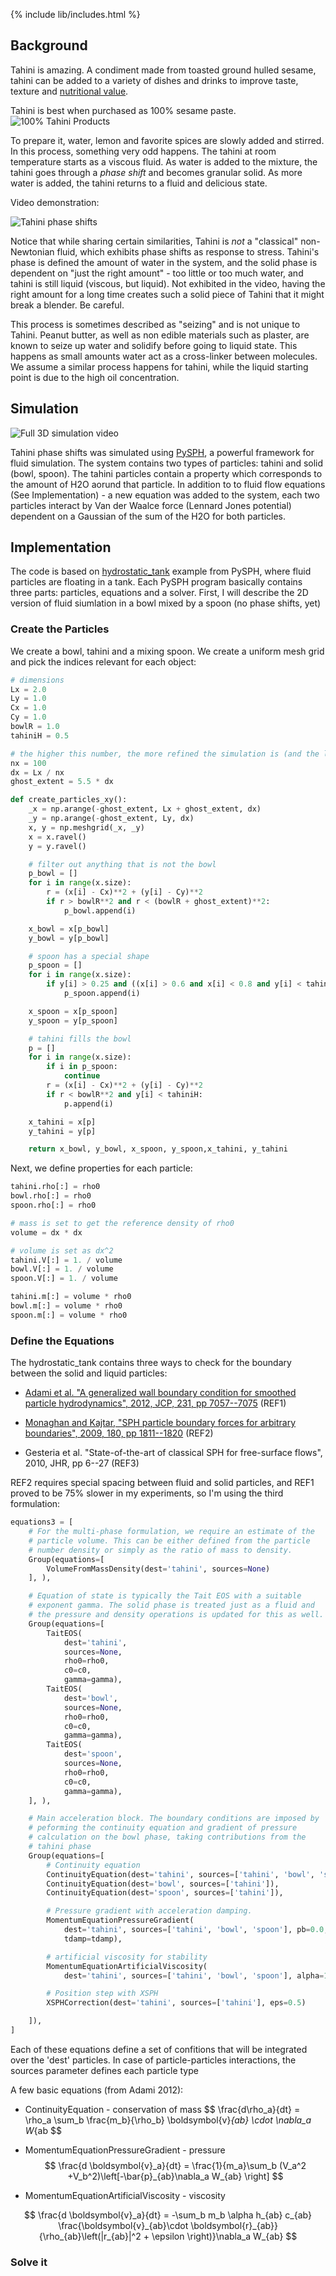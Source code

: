 {% include lib/includes.html %}

## Background

Tahini is amazing. A condiment made from toasted ground hulled sesame, tahini can be added to a variety of dishes and drinks to improve taste, texture and [nutritional value](https://fdc.nal.usda.gov/fdc-app.html#/food-details/168604/nutrients). 

Tahini is best when purchased as 100% sesame paste. 
![100% Tahini Products](assets/tahini_products.png)

To prepare it, water, lemon and favorite spices are slowly added and stirred. In this process, something very odd happens. The tahini at room temperature starts as a viscous fluid. As water is added to the mixture, the tahini goes through a *phase shift* and becomes granular solid. As more water is added, the tahini returns to a fluid and delicious state.

Video demonstration:

![Tahini phase shifts]()

Notice that while sharing certain similarities, Tahini is *not* a "classical" non-Newtonian fluid, which exhibits phase shifts as response to stress. Tahini's phase is defined the amount of water in the system, and the solid phase is dependent on "just the right amount" - too little or too much water, and tahini is still liquid (viscous, but liquid). Not exhibited in the video, having the right amount for a long time creates such a solid piece of Tahini that it might break a blender. Be careful.

This process is sometimes described as "seizing" and is not unique to Tahini. Peanut butter, as well as non edible materials such as plaster, are known to seize up water and solidify before going to liquid state. This happens as small amounts water act as a cross-linker between molecules. We assume a similar process happens for tahini, while the liquid starting point is due to the high oil concentration. 

## Simulation

![Full 3D simulation video]()

Tahini phase shifts was simulated using [PySPH](https://pysph.readthedocs.io/en/latest/), a powerful framework for fluid simulation. The system contains two types of particles: tahini and solid (bowl, spoon). The tahini particles contain a property which corresponds to the amount of H2O aorund that particle. In addition to to fluid flow equations (See Implementation) - a new equation was added to the system, each two particles interact by Van der Waalce force (Lennard Jones potential) dependent on a Gaussian of the sum of the H2O for both particles.

## Implementation

The code is based on [hydrostatic_tank](https://github.com/pypr/pysph/blob/master/pysph/examples/hydrostatic_tank.py) example from PySPH, where fluid particles are floating in a tank. Each PySPH program basically contains three parts: particles, equations and a solver. First, I will describe the 2D version of fluid siumlation in a bowl mixed by a spoon (no phase shifts, yet)

### Create the Particles

We create a bowl, tahini and a mixing spoon. We create a uniform mesh grid and pick the indices relevant for each object:

```python
# dimensions
Lx = 2.0
Ly = 1.0
Cx = 1.0
Cy = 1.0
bowlR = 1.0
tahiniH = 0.5

# the higher this number, the more refined the simulation is (and the longer it takes...)
nx = 100
dx = Lx / nx
ghost_extent = 5.5 * dx

def create_particles_xy():
    _x = np.arange(-ghost_extent, Lx + ghost_extent, dx)
    _y = np.arange(-ghost_extent, Ly, dx)
    x, y = np.meshgrid(_x, _y)
    x = x.ravel()
    y = y.ravel()

    # filter out anything that is not the bowl
    p_bowl = []
    for i in range(x.size):
        r = (x[i] - Cx)**2 + (y[i] - Cy)**2
        if r > bowlR**2 and r < (bowlR + ghost_extent)**2:
            p_bowl.append(i)

    x_bowl = x[p_bowl]
    y_bowl = y[p_bowl]

    # spoon has a special shape
    p_spoon = []
    for i in range(x.size):
        if y[i] > 0.25 and ((x[i] > 0.6 and x[i] < 0.8 and y[i] < tahiniH) or (x[i] > 0.66 and x[i] < 0.74)):
            p_spoon.append(i)

    x_spoon = x[p_spoon]
    y_spoon = y[p_spoon]

    # tahini fills the bowl
    p = []
    for i in range(x.size):
        if i in p_spoon:
            continue
        r = (x[i] - Cx)**2 + (y[i] - Cy)**2
        if r < bowlR**2 and y[i] < tahiniH:
            p.append(i)

    x_tahini = x[p]
    y_tahini = y[p]

    return x_bowl, y_bowl, x_spoon, y_spoon,x_tahini, y_tahini
```

Next, we define properties for each particle:

```python
tahini.rho[:] = rho0
bowl.rho[:] = rho0
spoon.rho[:] = rho0

# mass is set to get the reference density of rho0
volume = dx * dx

# volume is set as dx^2
tahini.V[:] = 1. / volume
bowl.V[:] = 1. / volume
spoon.V[:] = 1. / volume

tahini.m[:] = volume * rho0
bowl.m[:] = volume * rho0
spoon.m[:] = volume * rho0
```

### Define the Equations

The hydrostatic_tank contains three ways to check for the boundary between the solid and liquid particles:

 - [Adami et al. "A generalized wall boundary condition for smoothed
   particle hydrodynamics", 2012, JCP, 231, pp 7057--7075](https://www.sciencedirect.com/science/article/pii/S002199911200229X?casa_token=aQ5VRuReYuEAAAAA:5HpBoFwsU_cXWDH4BeM7h2iShXCEA-rcXqHn4GO5diZAe3NfHG3Qh76-iSlcG-C2t4YYmqSiEA) (REF1)

 - [Monaghan and Kajtar, "SPH particle boundary forces for arbitrary
   boundaries", 2009, 180, pp 1811--1820](https://ui.adsabs.harvard.edu/abs/2009CoPhC.180.1811M/abstract) (REF2)

 - Gesteria et al. "State-of-the-art of classical SPH for free-surface
   flows", 2010, JHR, pp 6--27 (REF3)
   
REF2 requires special spacing between fluid and solid particles, and REF1 proved to be 75% slower in my experiments, so I'm using the third formulation:

```python
equations3 = [
    # For the multi-phase formulation, we require an estimate of the
    # particle volume. This can be either defined from the particle
    # number density or simply as the ratio of mass to density.
    Group(equations=[
        VolumeFromMassDensity(dest='tahini', sources=None)
    ], ),

    # Equation of state is typically the Tait EOS with a suitable
    # exponent gamma. The solid phase is treated just as a fluid and
    # the pressure and density operations is updated for this as well.
    Group(equations=[
        TaitEOS(
            dest='tahini',
            sources=None,
            rho0=rho0,
            c0=c0,
            gamma=gamma),
        TaitEOS(
            dest='bowl',
            sources=None,
            rho0=rho0,
            c0=c0,
            gamma=gamma),
        TaitEOS(
            dest='spoon',
            sources=None,
            rho0=rho0,
            c0=c0,
            gamma=gamma),
    ], ),

    # Main acceleration block. The boundary conditions are imposed by
    # peforming the continuity equation and gradient of pressure
    # calculation on the bowl phase, taking contributions from the
    # tahini phase
    Group(equations=[
        # Continuity equation
        ContinuityEquation(dest='tahini', sources=['tahini', 'bowl', 'spoon']),
        ContinuityEquation(dest='bowl', sources=['tahini']),
        ContinuityEquation(dest='spoon', sources=['tahini']),

        # Pressure gradient with acceleration damping.
        MomentumEquationPressureGradient(
            dest='tahini', sources=['tahini', 'bowl', 'spoon'], pb=0.0, gy=gy,
            tdamp=tdamp),

        # artificial viscosity for stability
        MomentumEquationArtificialViscosity(
            dest='tahini', sources=['tahini', 'bowl', 'spoon'], alpha=1, c0=c0),

        # Position step with XSPH
        XSPHCorrection(dest='tahini', sources=['tahini'], eps=0.5)

    ]),
]
 ```
 
 Each of these equations define a set of confitions that will be integrated over the 'dest' particles. In case of particle-particles interactions, the sources parameter defines each particle type
 
 A few basic equations (from Adami 2012):
 - ContinuityEquation - conservation of mass
$$
\frac{d\rho_a}{dt} = \rho_a \sum_b \frac{m_b}{\rho_b} \boldsymbol{v}_{ab} \cdot \nabla_a W_{ab
$$

- MomentumEquationPressureGradient - pressure
$$
\frac{d \boldsymbol{v}_a}{dt} = \frac{1}{m_a}\sum_b (V_a^2 +V_b^2)\left[-\bar{p}_{ab}\nabla_a W_{ab} \right]
$$

- MomentumEquationArtificialViscosity - viscosity

$$
\frac{d \boldsymbol{v}_a}{dt} = -\sum_b m_b \alpha h_{ab}
        c_{ab} \frac{\boldsymbol{v}_{ab}\cdot
        \boldsymbol{r}_{ab}}{\rho_{ab}\left(|r_{ab}|^2 + \epsilon
        \right)}\nabla_a W_{ab}
$$

### Solve it
